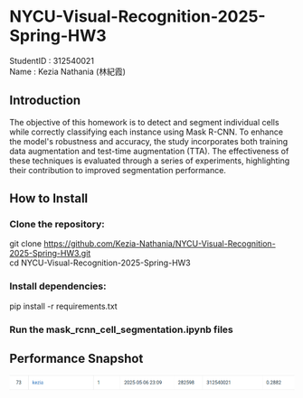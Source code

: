 # NYCU-Visual-Recognition-2025-Spring-HW3
StudentID  : 312540021  
Name       : Kezia Nathania (林紀霞)  

## Introduction 
The objective of this homework is to detect and segment individual cells while correctly classifying each instance using Mask R-CNN. To enhance the model's robustness and accuracy, the study incorporates both training data augmentation and test-time augmentation (TTA). The effectiveness of these techniques is evaluated through a series of experiments, highlighting their contribution to improved segmentation performance.

## How to Install
### Clone the repository:  
  git clone https://github.com/Kezia-Nathania/NYCU-Visual-Recognition-2025-Spring-HW3.git  
  cd NYCU-Visual-Recognition-2025-Spring-HW3  
### Install dependencies:  
  pip install -r requirements.txt  
### Run the mask_rcnn_cell_segmentation.ipynb files

## Performance Snapshot
![Alt text](PerformanceSnapshot.png)
